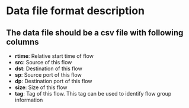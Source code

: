 # Data file format description

## The data file should be a csv file with following columns

* **rtime**: Relative start time of flow
* **src**: Source of this flow
* **dst**: Destination of this flow
* **sp**: Source port of this flow
* **dp**: Destination port of this flow
* **size**: Size of this flow
* **tag**: Tag of this flow. This tag can be used to identify flow group information
